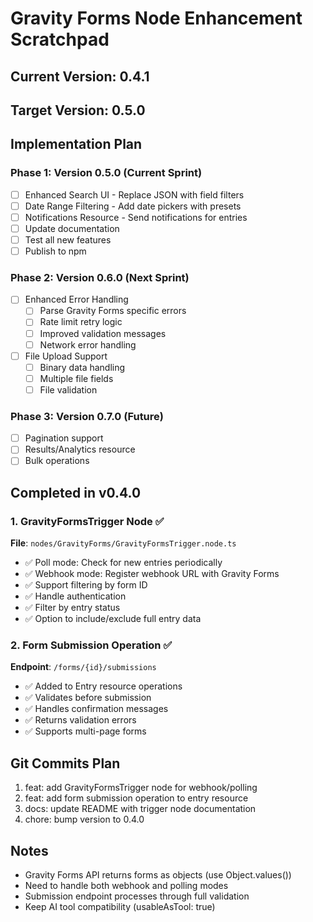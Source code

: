 # Gravity Forms Node Enhancement Scratchpad

## Current Version: 0.4.1
## Target Version: 0.5.0

## Implementation Plan

### Phase 1: Version 0.5.0 (Current Sprint)
- [ ] Enhanced Search UI - Replace JSON with field filters
- [ ] Date Range Filtering - Add date pickers with presets
- [ ] Notifications Resource - Send notifications for entries
- [ ] Update documentation
- [ ] Test all new features
- [ ] Publish to npm

### Phase 2: Version 0.6.0 (Next Sprint)
- [ ] Enhanced Error Handling
  - [ ] Parse Gravity Forms specific errors
  - [ ] Rate limit retry logic
  - [ ] Improved validation messages
  - [ ] Network error handling
- [ ] File Upload Support
  - [ ] Binary data handling
  - [ ] Multiple file fields
  - [ ] File validation

### Phase 3: Version 0.7.0 (Future)
- [ ] Pagination support
- [ ] Results/Analytics resource
- [ ] Bulk operations

## Completed in v0.4.0

### 1. GravityFormsTrigger Node ✅
**File**: `nodes/GravityForms/GravityFormsTrigger.node.ts`
- ✅ Poll mode: Check for new entries periodically
- ✅ Webhook mode: Register webhook URL with Gravity Forms
- ✅ Support filtering by form ID
- ✅ Handle authentication
- ✅ Filter by entry status
- ✅ Option to include/exclude full entry data

### 2. Form Submission Operation ✅
**Endpoint**: `/forms/{id}/submissions`
- ✅ Added to Entry resource operations
- ✅ Validates before submission
- ✅ Handles confirmation messages
- ✅ Returns validation errors
- ✅ Supports multi-page forms

## Git Commits Plan
1. feat: add GravityFormsTrigger node for webhook/polling
2. feat: add form submission operation to entry resource
3. docs: update README with trigger node documentation
4. chore: bump version to 0.4.0

## Notes
- Gravity Forms API returns forms as objects (use Object.values())
- Need to handle both webhook and polling modes
- Submission endpoint processes through full validation
- Keep AI tool compatibility (usableAsTool: true)